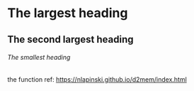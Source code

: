 # The largest heading
## The second largest heading
###### The smallest heading

the function ref:
https://nlapinski.github.io/d2mem/index.html
